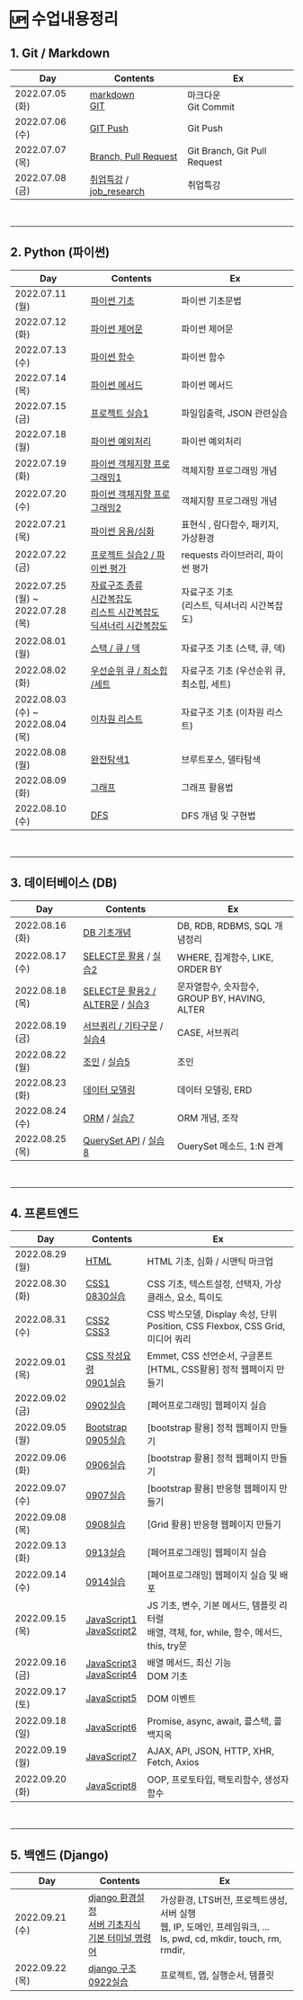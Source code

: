 # 🆙 수업내용정리

## 1. Git / Markdown

| Day             | Contents                                                     | Ex                           |
| --------------- | ------------------------------------------------------------ | ---------------------------- |
| 2022.07.05 (화) | [markdown](./TIL_date/GIT/markdown.md)<br />[GIT](./TIL_date/GIT/TIL_220705.md) | 마크다운<br />Git Commit     |
| 2022.07.06 (수) | [GIT Push](./TIL_date/GIT/TIL_220706.md)                     | Git Push                     |
| 2022.07.07 (목) | [Branch, Pull Request](./TIL_date/GIT/TIL_220707.md)         | Git Branch, Git Pull Request |
| 2022.07.08 (금) | [취업특강](https://github.com/Yoonsik-Shin/job-research) / [job_research](https://github.com/Yoonsik-Shin/job-research/blob/b507647070412b8fc03ca814b30f3f09837012f2/research.md) | 취업특강                     |

​    

---

## 2. Python (파이썬)

| Day                                    | Contents                                                     | Ex                                                |
| -------------------------------------- | ------------------------------------------------------------ | ------------------------------------------------- |
| 2022.07.11 (월)                        | [파이썬 기초](./TIL_date/PYTHON/TIL_220711.md)               | 파이썬 기초문법                                   |
| 2022.07.12 (화)                        | [파이썬 제어문](./TIL_date/PYTHON/TIL_220712.md)             | 파이썬 제어문                                     |
| 2022.07.13 (수)                        | [파이썬 함수](./TIL_date/PYTHON/TIL_220713.md)               | 파이썬 함수                                       |
| 2022.07.14 (목)                        | [파이썬 메서드](./TIL_date/PYTHON/TIL_220714.md)             | 파이썬 메서드                                     |
| 2022.07.15 (금)                        | [프로젝트 실습1](./TIL_date/PYTHON/TIL_220715.md)            | 파일입출력, JSON 관련실습                         |
| 2022.07.18 (월)                        | [파이썬 예외처리](./TIL_date/PYTHON/TIL_220718.md)           | 파이썬 예외처리                                   |
| 2022.07.19 (화)                        | [파이썬 객체지향 프로그래밍1](./TIL_date/PYTHON/TIL_220719.md) | 객체지향 프로그래밍 개념                          |
| 2022.07.20 (수)                        | [파이썬 객체지향 프로그래밍2](./TIL_date/PYTHON/TIL_220720.md) | 객체지향 프로그래밍 개념                          |
| 2022.07.21 (목)                        | [파이썬 응용/심화](./TIL_date/PYTHON/TIL_220721.md)          | 표현식 , 람다함수, 패키지, 가상환경               |
| 2022.07.22 (금)                        | [프로젝트 실습2 / 파이썬 평가](./TIL_date/PYTHON/TIL_220722.md) | requests 라이브러리, 파이썬 평가                  |
| 2022.07.25 (월) ~<br />2022.07.28 (목) | [자료구조 종류](./TIL_date/PYTHON/TIL_220725.md)<br />[시간복잡도](./TIL_date/PYTHON/TIL_220726.md)<br />[리스트 시간복잡도](./TIL_date/PYTHON/TIL_220727.md)<br />[딕셔너리 시간복잡도](./TIL_date/PYTHON/TIL_220728.md) | 자료구조 기초 <br />(리스트, 딕셔너리 시간복잡도) |
| 2022.08.01 (월)                        | [스택 / 큐 / 덱](./TIL_date/PYTHON/TIL_220801.md)            | 자료구조 기초 (스택, 큐, 덱)                      |
| 2022.08.02 (화)                        | [우선순위 큐 / 최소힙 /세트](./TIL_date/PYTHON/TIL_220802.md) | 자료구조 기초 (우선순위 큐, 최소힙, 세트)         |
| 2022.08.03 (수) ~<br />2022.08.04 (목) | [이차원 리스트](./TIL_date/PYTHON/TIL_220803.md)             | 자료구조 기초 (이차원 리스트)                     |
| 2022.08.08 (월)                        | [완전탐색1](./TIL_date/PYTHON/TIL_220808.md)                 | 브루트포스, 델타탐색                              |
| 2022.08.09 (화)                        | [그래프](./TIL_date/PYTHON/TIL_220809.md)                    | 그래프 활용법                                     |
| 2022.08.10 (수)                        | [DFS](./TIL_date/PYTHON/TIL_220810.md)                       | DFS 개념 및 구현법                                |

​    

---

## 3. 데이터베이스 (DB)

| Day             | Contents                                                     | Ex                                            |
| --------------- | ------------------------------------------------------------ | --------------------------------------------- |
| 2022.08.16 (화) | [DB 기초개념](./TIL_date/DB/TIL_220816.md)                   | DB, RDB, RDBMS, SQL 개념정리                  |
| 2022.08.17 (수) | [SELECT문 활용](./TIL_date/DB/TIL_220817.md) / [실습2](./TIL_date/DB/02실습.md) | WHERE, 집계함수, LIKE, ORDER BY               |
| 2022.08.18 (목) | [SELECT문 활용2 / ALTER문](./TIL_date/DB/TIL_220818.md)  / [실습3](./TIL_date/DB/03실습.md) | 문자열함수, 숫자함수, GROUP BY, HAVING, ALTER |
| 2022.08.19 (금) | [서브쿼리 / 기타구문](./TIL_date/DB/TIL_220819.md) / [실습4](./TIL_date/DB/04실습.md) | CASE, 서브쿼리                                |
| 2022.08.22 (월) | [조인](./TIL_date/TIL_220822.md) / [실습5](./TIL_date/DB/05실습.md) | 조인                                          |
| 2022.08.23 (화) | [데이터 모델링](./TIL_date/DB/TIL_220823.md)                 | 데이터 모델링, ERD                            |
| 2022.08.24 (수) | [ORM](./TIL_date/DB/TIL_220824.md) / [실습7](./TIL_date/DB/07실습.md) | ORM 개념, 조작                                |
| 2022.08.25 (목) | [QuerySet API](./TIL_date/DB/TIL_220825.md) / [실습8](./TIL_date/DB/08실습.md) | OuerySet 메소드, 1:N 관계                     |

​    

---

## 4. 프론트엔드

| Day             | Contents                                                     | Ex                                                           |
| --------------- | ------------------------------------------------------------ | ------------------------------------------------------------ |
| 2022.08.29 (월) | [HTML](./TIL_date/HTML/HTML.md)                              | HTML 기초, 심화 / 시맨틱 마크업                              |
| 2022.08.30 (화) | [CSS1](./TIL_date/CSS/CSS_1.md)<br />[0830실습](../WEB/0830실습) | CSS 기초, 텍스트설정, 선택자, 가상클래스, 요소, 특이도       |
| 2022.08.31 (수) | [CSS2](./TIL_date/CSS/CSS_2.md)<br />[CSS3](./TIL_date/CSS/CSS_3.md) | CSS 박스모델, Display 속성, 단위<br />Position, CSS Flexbox, CSS Grid, 미디어 쿼리 |
| 2022.09.01 (목) | [CSS 작성요령](../TIPS/CSS작성요령.md)<br />[0901실습](../WEB/0901실습) | Emmet, CSS 선언순서, 구글폰트<br />[HTML, CSS활용] 정적 웹페이지 만들기 |
| 2022.09.02 (금) | [0902실습](../WEB/0902실습)                                  | [페어프로그래밍] 웹페이지 실습                               |
| 2022.09.05 (월) | [Bootstrap](./TIL_date/CSS/Bootstrap.md) <br />[0905실습](../WEB/0905실습) | [bootstrap 활용] 정적 웹페이지 만들기                        |
| 2022.09.06 (화) | [0906실습](../WEB/0906실습)                                  | [bootstrap 활용] 정적 웹페이지 만들기                        |
| 2022.09.07 (수) | [0907실습](../WEB/0907실습)                                  | [bootstrap 활용] 반응형 웹페이지 만들기                      |
| 2022.09.08 (목) | [0908실습](../WEB/0908실습)                                  | [Grid 활용] 반응형 웹페이지 만들기                           |
| 2022.09.13 (화) | [0913실습](../WEB/0913실습)                                  | [페어프로그래밍] 웹페이지 실습                               |
| 2022.09.14 (수) | [0914실습](../WEB/0914실습)                                  | [페어프로그래밍] 웹페이지 실습 및 배포                       |
| 2022.09.15 (목) | [JavaScript1](./TIL_date/JS/JavaScript1.md)<br />[JavaScript2](./TIL_date/JS/JavaScript2.md) | JS 기초, 변수, 기본 메서드, 템플릿 리터럴<br />배열, 객체, for, while, 함수, 메서드, this, try문 |
| 2022.09.16 (금) | [JavaScript3](./TIL_date/JS/JavaScript3.md)<br />[JavaScript4](./TIL_date/JS/JavaScript4.md) | 배열 메서드, 최신 기능<br />DOM 기초                         |
| 2022.09.17 (토) | [JavaScript5](./TIL_date/JS/JavaScript5.md)                  | DOM 이벤트                                                   |
| 2022.09.18 (일) | [JavaScript6](./TIL_date/JS/JavaScript6.md)                  | Promise, async, await, 콜스택, 콜백지옥                      |
| 2022.09.19 (월) | [JavaScript7](./TIL_date/JS/JavaScript7.md)                  | AJAX, API, JSON, HTTP, XHR, Fetch, Axios                     |
| 2022.09.20 (화) | [JavaScript8](./TIL_date/JS/JavaScript8.md)                  | OOP, 프로토타입, 팩토리함수, 생성자함수                      |

​    

---

## 5. 백엔드 (Django)

| Day             | Contents                                                     | Ex                                                           |
| --------------- | ------------------------------------------------------------ | ------------------------------------------------------------ |
| 2022.09.21 (수) | [django 환경설정](./TIL_date/Django/Django개발환경.md)<br />[서버 기초지식](./TIL_date/Django/서버기초.md)<br />[기본 터미널 명령어](./TIL_date/Django/Terminal.md) | 가상환경, LTS버전, 프로젝트생성, 서버 실행<br />웹, IP, 도메인, 프레임워크, ...<br />ls, pwd, cd, mkdir, touch, rm, rmdir, |
| 2022.09.22 (목) | [django 구조](./TIL_date/Django/django구조.md)<br />[0922실습](../WEB/0922실습) | 프로젝트, 앱, 실행순서, 템플릿                               |

